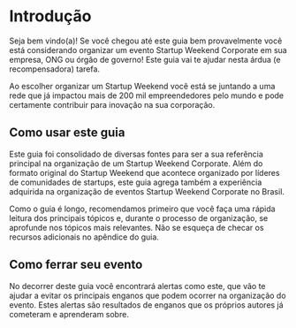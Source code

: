 Introdução
=======

Seja bem vindo(a)! Se você chegou até este guia bem provavelmente você está considerando organizar um evento Startup Weekend Corporate em sua empresa, ONG ou órgão de governo! Este guia vai te ajudar nesta árdua (e recompensadora) tarefa.

Ao escolher organizar um Startup Weekend você está se juntando a uma rede que já impactou mais de 200 mil empreendedores pelo mundo e pode certamente contribuir para inovação na sua corporação.

## Como usar este guia
Este guia foi consolidado de diversas fontes para ser a sua referência principal na organização de um Startup Weekend Corporate. Além do formato original do Startup Weekend que acontece organizado por líderes de comunidades de startups, este guia agrega também a experiência adquirida na organização de eventos Startup Weekend Corporate no Brasil.

Como o guia é longo, recomendamos primeiro que você faça uma rápida leitura dos principais tópicos e, durante o processo de organização, se aprofunde nos tópicos mais relevantes. Não se esqueça de checar os recursos adicionais no apêndice do guia.

## Como ferrar seu evento
No decorrer deste guia você encontrará alertas como este, que vão te ajudar a evitar os principais enganos que podem ocorrer na organização do evento. Estes alertas são resultados de enganos que os próprios autores já cometeram e aprenderam sobre.